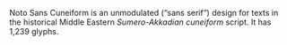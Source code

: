 Noto Sans Cuneiform is an unmodulated (“sans serif”) design for texts in the historical Middle Eastern _Sumero-Akkadian cuneiform_ script. It has 1,239 glyphs.